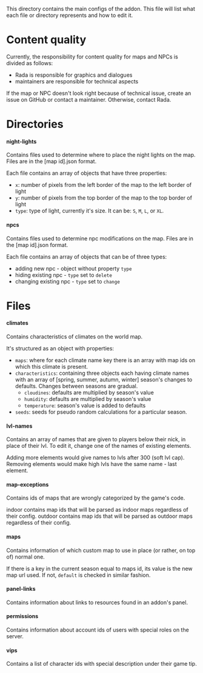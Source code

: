 This directory contains the main configs of the addon.
This file will list what each file or directory represents and how to edit it.

# Content quality

Currently, the responsibility for content quality for maps and NPCs is divided as follows:

- Rada is responsible for graphics and dialogues
- maintainers are responsible for technical aspects

If the map or NPC doesn't look right because of technical issue,
create an issue on GitHub or contact a maintainer.
Otherwise, contact Rada.

# Directories

#### night-lights

Contains files used to determine where to place the night lights on the map.
Files are in the \[map id\].json format.

Each file contains an array of objects that have three properties:

- `x`: number of pixels from the left border of the map to the left border of light
- `y`: number of pixels from the top border of the map to the top border of light
- `type`: type of light, currently it's size. It can be: `S`, `M`, `L`, or `XL`.

#### npcs

Contains files used to determine npc modifications on the map.
Files are in the \[map id\].json format.

Each file contains an array of objects that can be of three types:

- adding new npc - object without property `type`
- hiding existing npc - `type` set to `delete`
- changing existing npc - `type` set to `change`

# Files

#### climates

Contains characteristics of climates on the world map.

It's structured as an object with properties:

- `maps`: where for each climate name key there is an array with map ids on which this climate is present.
- `characteristics`: containing three objects each having climate names with an array
  of \[spring, summer, autumn, winter\] season's changes to defaults. Changes between seasons are gradual.
  - `cloudines`: defaults are multiplied by season's value
  - `humidity`: defaults are multiplied by season's value
  - `temperature`: season's value is added to defaults
- `seeds`: seeds for pseudo random calculations for a particular season.

#### lvl-names

Contains an array of names that are given to players below their nick, in place of their lvl.
To edit it, change one of the names of existing elements.

Adding more elements would give names to lvls after 300 (soft lvl cap).
Removing elements would make high lvls have the same name - last element.

#### map-exceptions

Contains ids of maps that are wrongly categorized by the game's code.

indoor contains map ids that will be parsed as indoor maps regardless of their config.
outdoor contains map ids that will be parsed as outdoor maps regardless of their config.

#### maps

Contains information of which custom map to use in place (or rather, on top of) normal one.

If there is a key in the current season equal to maps id, its value is the new map url used.
If not, `default` is checked in similar fashion.

#### panel-links

Contains information about links to resources found in an addon's panel.

#### permissions

Contains information about account ids of users with special roles on the server.

#### vips

Contains a list of character ids with special description under their game tip.
